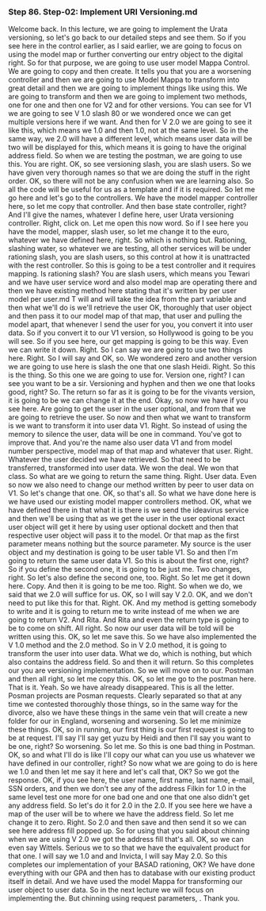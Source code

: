 ### Step 86. Step-02: Implement URI Versioning.md
Welcome back.  In this lecture, we are going to implement the Urata versioning, so let's go back to our detailed  steps and see them.  So if you see here in the control earlier, as I said earlier, we are going to focus on using the model  map or further converting our entry object to the digital right.  So for that purpose, we are going to use user model Mappa Control.  We are going to copy and then create.  It tells you that you are a worsening controller and then we are going to use Model Mappa to transform  into great detail and then we are going to implement things like using this.  We are going to transform and then we are going to implement two methods, one for one and then one  for V2 and for other versions.  You can see for V1 we are going to see V 1.0 slash 80 or we wondered once we can get multiple versions  here if we want.  And then for V 2.0 we are going to see it like this, which means we 1.0 and then 1.0, not at the same  level.  So in the same way, we 2.0 will have a different level, which means user data will be two will be  displayed for this, which means it is going to have the original address field.  So when we are testing the postman, we are going to use this.  You are right.  OK, so see versioning slash, you are slash users.  So we have given very thorough names so that we are doing the stuff in the right order.  OK, so there will not be any confusion when we are learning also.  So all the code will be useful for us as a template and if it is required.  So let me go here and let's go to the controllers.  We have the model mapper controller here, so let me copy that controller.  And then base state controller, right?  And I'll give the names, whatever I define here, user Urata versioning controller.  Right, click on.  Let me open this now word.  So if I see here you have the model, mapper, slash user, so let me change it to the euro, whatever  we have defined here, right.  So which is nothing but.  Rationing, slashing water, so whatever we are testing, all other services will be under rationing  slash, you are slash users, so this control at how it is unattracted with the rest controller.  So this is going to be a test controller and it requires mapping.  Is rationing slash?  You are slash users, which means you Tewari and we have user service word and also model map are operating  there and then we have existing method here stating that it's written by per user model per user.md
T will and will take the idea from the part variable and then what we'll do is we'll retrieve the  user OK, thoroughly that user object and then pass it to our model map of that map, that user and  pulling the model apart, that whenever I send the user for you, you convert it into user data.  So if you convert it to our V1 version, so Hollywood is going to be you will see.  So if you see here, our get mapping is going to be this way.  Even we can write it down.  Right.  So I can say we are going to use two things here.  Right.  So I will say and OK, so.  We wondered zero and another version we are going to use here is slash the one that one slash Heidi.  Right.  So this is the thing.  So this one we are going to use for.  Version one, right?  I can see you want to be a sir.  Versioning and hyphen and then we one that looks good, right?  So.  The return so far as it is going to be for the vivants version, it is going to be we can change it  at the end.  Okay, so now we have if you see here.  Are going to get the user in the user optional, and from that we are going to retrieve the user.  So now and then what we want to transform is we want to transform it into user data V1.  Right.  So instead of using the memory to silence the user, data will be one in command.  You've got to improve that.  And you're the name also user data V1 and from model number perspective, model map of that map and  whatever that user.  Right.  Whatever the user decided we have retrieved.  So that need to be transferred, transformed into user data.  We won the deal.  We won that class.  So what are we going to return the same thing.  Right.  User data.  Even so now we also need to change our method written by peer to user data on V1.  So let's change that one.  OK, so that's all.  So what we have done here is we have used our existing model mapper controllers method.  OK, what we have defined there in that what it is there is we send the ideavirus service and then we'll  be using that as we get the user in the user optional exact user object will get it here by using user  optional dockett and then that respective user object will pass it to the model.  Or that map as the first parameter means nothing but the source parameter.  My source is the user object and my destination is going to be user table V1.  So and then I'm going to return the same user data V1.  So this is about the first one, right?  So if you define the second one, it is going to be just me.  Two changes, right.  So let's also define the second one, too.  Right.  So let me get it down here.  Copy.  And then it is going to be me too.  Right.  So when we do, we said that we 2.0 will suffice for us.  OK, so I will say V 2.0.  OK, and we don't need to put like this for that.  Right.  OK.  And my method is getting somebody to write and it is going to return me to write instead of me when  we are going to return V2.  And Rita.  And Rita and even the return type is going to be to come on shift.  All right.  So now our user data will be told will be written using this.  OK, so let me save this.  So we have also implemented the V 1.0 method and the 2.0 method.  So in V 2.0 method, it is going to transform the user into user data.  What we do, which is nothing, but which also contains the address field.  So and then it will return.  So this completes our you are versioning implementation.  So we will move on to our.  Postman and then all right, so let me copy this.  OK, so let me go to the postman here.  That is it.  Yeah.  So we have already disappeared.  This is all the letter.  Posman projects are Posman requests.  Clearly separated so that at any time we contested thoroughly those things, so in the same way for  the divorce, also we have these things in the same vein that will create a new folder for our in England,  worsening and worsening.  So let me minimize these things.  OK, so in running, our first thing is our first request is going to be at request.  I'll say I'll say get yuzu by Heidi and then I'll say you want to be one, right?  So worsening.  So let me.  So this is one bad thing in Postman.  OK, so and what I'll do is like I'll copy our what can you use us whatever we have defined in our controller,  right?  So now what we are going to do is here we 1.0 and then let me say it here and let's call that, OK?  So we got the response.  OK, if you see here, the user name, first name, last name, e-mail, SSN orders, and then we don't  see any of the address Filkin for 1.0 in the same level test one more for one bad one and one that one  also didn't get any address field.  So let's do it for 2.0 in the 2.0.  If you see here we have a map of the user will be to where we have the address field.  So let me change it to zero.  Right.  So 2.0 and then save and then send it so we can see here address fill popped up.  So for using that you said about chinning when we are using V 2.0 we got the address fill that's all.  OK, so we can even say Wittels.  Serious we to so that we have the equivalent product for that one.  I will say we 1.0 and and Invicta, I will say May 2.0.  So this completes our implementation of your BASAD rationing, OK?  We have done everything with our GPA and then has to database with our existing product itself in detail.  And we have used the model Mappa for transforming our user object to user data.  So in the next lecture we will focus on implementing the.  But chinning using request parameters,   .  Thank you.    
